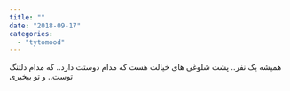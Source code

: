 ```yaml
---
title: ""
date: "2018-09-17"
categories: 
  - "tytomood"
---
```


همیشه یک نفر.. پشت شلوغی های خیالت هست که مدام دوستت دارد.. که مدام دلتنگ توست.. و تو بیخبری
